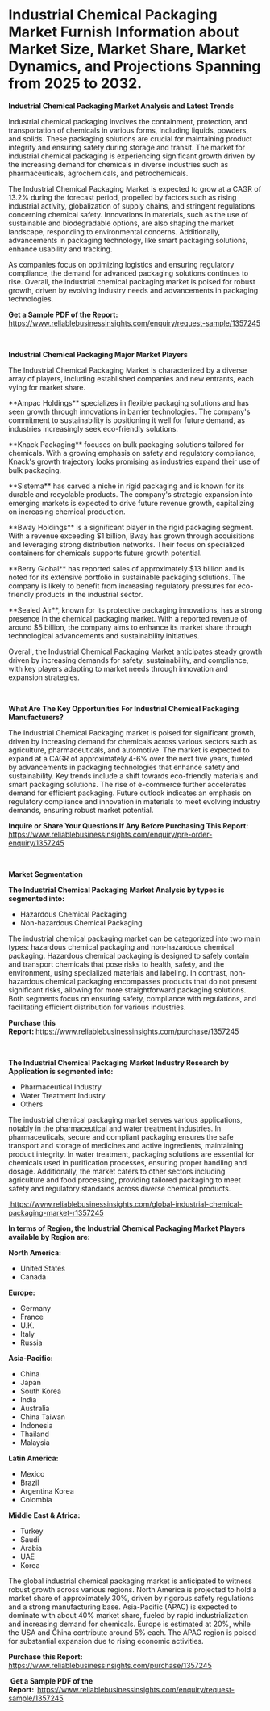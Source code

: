 <p><h1>Industrial Chemical Packaging Market Furnish Information about Market Size, Market Share, Market Dynamics, and Projections Spanning from 2025 to 2032.</h1></p><p><strong>Industrial Chemical Packaging Market Analysis and Latest Trends</strong></p>
<p><p>Industrial chemical packaging involves the containment, protection, and transportation of chemicals in various forms, including liquids, powders, and solids. These packaging solutions are crucial for maintaining product integrity and ensuring safety during storage and transit. The market for industrial chemical packaging is experiencing significant growth driven by the increasing demand for chemicals in diverse industries such as pharmaceuticals, agrochemicals, and petrochemicals.</p><p>The Industrial Chemical Packaging Market is expected to grow at a CAGR of 13.2% during the forecast period, propelled by factors such as rising industrial activity, globalization of supply chains, and stringent regulations concerning chemical safety. Innovations in materials, such as the use of sustainable and biodegradable options, are also shaping the market landscape, responding to environmental concerns. Additionally, advancements in packaging technology, like smart packaging solutions, enhance usability and tracking.</p><p>As companies focus on optimizing logistics and ensuring regulatory compliance, the demand for advanced packaging solutions continues to rise. Overall, the industrial chemical packaging market is poised for robust growth, driven by evolving industry needs and advancements in packaging technologies.</p></p>
<p><strong>Get a Sample PDF of the Report:&nbsp;</strong> <a href="https://www.reliablebusinessinsights.com/enquiry/request-sample/1357245?utm_campaign=97&utm_medium=2&utm_source=Github&utm_content=ia&utm_term=19042025&utm_id=industrial-chemical-packaging">https://www.reliablebusinessinsights.com/enquiry/request-sample/1357245</a></p>
<p>&nbsp;</p>
<p><strong>Industrial Chemical Packaging Major Market Players</strong></p>
<p><p>The Industrial Chemical Packaging Market is characterized by a diverse array of players, including established companies and new entrants, each vying for market share.</p><p>**Ampac Holdings** specializes in flexible packaging solutions and has seen growth through innovations in barrier technologies. The company's commitment to sustainability is positioning it well for future demand, as industries increasingly seek eco-friendly solutions.</p><p>**Knack Packaging** focuses on bulk packaging solutions tailored for chemicals. With a growing emphasis on safety and regulatory compliance, Knack's growth trajectory looks promising as industries expand their use of bulk packaging.</p><p>**Sistema** has carved a niche in rigid packaging and is known for its durable and recyclable products. The company's strategic expansion into emerging markets is expected to drive future revenue growth, capitalizing on increasing chemical production.</p><p>**Bway Holdings** is a significant player in the rigid packaging segment. With a revenue exceeding $1 billion, Bway has grown through acquisitions and leveraging strong distribution networks. Their focus on specialized containers for chemicals supports future growth potential.</p><p>**Berry Global** has reported sales of approximately $13 billion and is noted for its extensive portfolio in sustainable packaging solutions. The company is likely to benefit from increasing regulatory pressures for eco-friendly products in the industrial sector.</p><p>**Sealed Air**, known for its protective packaging innovations, has a strong presence in the chemical packaging market. With a reported revenue of around $5 billion, the company aims to enhance its market share through technological advancements and sustainability initiatives.</p><p>Overall, the Industrial Chemical Packaging Market anticipates steady growth driven by increasing demands for safety, sustainability, and compliance, with key players adapting to market needs through innovation and expansion strategies.</p></p>
<p>&nbsp;</p>
<p><strong>What Are The Key Opportunities For Industrial Chemical Packaging Manufacturers?</strong></p>
<p><p>The Industrial Chemical Packaging market is poised for significant growth, driven by increasing demand for chemicals across various sectors such as agriculture, pharmaceuticals, and automotive. The market is expected to expand at a CAGR of approximately 4-6% over the next five years, fueled by advancements in packaging technologies that enhance safety and sustainability. Key trends include a shift towards eco-friendly materials and smart packaging solutions. The rise of e-commerce further accelerates demand for efficient packaging. Future outlook indicates an emphasis on regulatory compliance and innovation in materials to meet evolving industry demands, ensuring robust market potential.</p></p>
<p><strong>Inquire or Share Your Questions If Any Before Purchasing This Report:</strong> <a href="https://www.reliablebusinessinsights.com/enquiry/pre-order-enquiry/1357245?utm_campaign=97&utm_medium=2&utm_source=Github&utm_content=ia&utm_term=19042025&utm_id=industrial-chemical-packaging">https://www.reliablebusinessinsights.com/enquiry/pre-order-enquiry/1357245</a></p>
<p>&nbsp;</p>
<p><strong>Market Segmentation</strong></p>
<p><strong>The Industrial Chemical Packaging Market Analysis by types is segmented into:</strong></p>
<p><ul><li>Hazardous Chemical Packaging</li><li>Non-hazardous Chemical Packaging</li></ul></p>
<p><p>The industrial chemical packaging market can be categorized into two main types: hazardous chemical packaging and non-hazardous chemical packaging. Hazardous chemical packaging is designed to safely contain and transport chemicals that pose risks to health, safety, and the environment, using specialized materials and labeling. In contrast, non-hazardous chemical packaging encompasses products that do not present significant risks, allowing for more straightforward packaging solutions. Both segments focus on ensuring safety, compliance with regulations, and facilitating efficient distribution for various industries.</p></p>
<p><strong>Purchase this Report:&nbsp;</strong><a href="https://www.reliablebusinessinsights.com/purchase/1357245?utm_campaign=97&utm_medium=2&utm_source=Github&utm_content=ia&utm_term=19042025&utm_id=industrial-chemical-packaging">https://www.reliablebusinessinsights.com/purchase/1357245</a></p>
<p>&nbsp;</p>
<p><strong>The Industrial Chemical Packaging Market Industry Research by Application is segmented into:</strong></p>
<p><ul><li>Pharmaceutical Industry</li><li>Water Treatment Industry</li><li>Others</li></ul></p>
<p><p>The industrial chemical packaging market serves various applications, notably in the pharmaceutical and water treatment industries. In pharmaceuticals, secure and compliant packaging ensures the safe transport and storage of medicines and active ingredients, maintaining product integrity. In water treatment, packaging solutions are essential for chemicals used in purification processes, ensuring proper handling and dosage. Additionally, the market caters to other sectors including agriculture and food processing, providing tailored packaging to meet safety and regulatory standards across diverse chemical products.</p></p>
<p><a href="https://www.reliablebusinessinsights.com/global-industrial-chemical-packaging-market-r1357245?utm_campaign=97&utm_medium=2&utm_source=Github&utm_content=ia&utm_term=19042025&utm_id=industrial-chemical-packaging">&nbsp;https://www.reliablebusinessinsights.com/global-industrial-chemical-packaging-market-r1357245</a></p>
<p><strong>In terms of Region, the Industrial Chemical Packaging Market Players available by Region are:</strong></p>
<p>
    <p> <strong> North America: </strong>
        <ul>
            <li>United States</li>
            <li>Canada</li>
        </ul>
        </p> 
    <p> <strong> Europe: </strong>
        <ul>
            <li>Germany</li>
            <li>France</li>
            <li>U.K.</li>
            <li>Italy</li>
            <li>Russia</li>
        </ul>
        </p> 
    <p> <strong> Asia-Pacific: </strong>
        <ul>
            <li>China</li>
            <li>Japan</li>
            <li>South Korea</li>
            <li>India</li>
            <li>Australia</li>
            <li>China Taiwan</li>
            <li>Indonesia</li>
            <li>Thailand</li>
            <li>Malaysia</li>
        </ul>
        </p> 
    <p> <strong> Latin America: </strong>
        <ul>
            <li>Mexico</li>
            <li>Brazil</li>
            <li>Argentina Korea</li>
            <li>Colombia</li>
        </ul>
        </p> 
    <p> <strong> Middle East & Africa: </strong>
        <ul>
            <li>Turkey</li>
            <li>Saudi</li>
            <li>Arabia</li>
            <li>UAE</li>
            <li>Korea</li>
        </ul>
    </p>
    </p>
<p><p>The global industrial chemical packaging market is anticipated to witness robust growth across various regions. North America is projected to hold a market share of approximately 30%, driven by rigorous safety regulations and a strong manufacturing base. Asia-Pacific (APAC) is expected to dominate with about 40% market share, fueled by rapid industrialization and increasing demand for chemicals. Europe is estimated at 20%, while the USA and China contribute around 5% each. The APAC region is poised for substantial expansion due to rising economic activities.</p></p>
<p><strong>Purchase this Report: </strong><a href="https://www.reliablebusinessinsights.com/purchase/1357245?utm_campaign=97&utm_medium=2&utm_source=Github&utm_content=ia&utm_term=19042025&utm_id=industrial-chemical-packaging">https://www.reliablebusinessinsights.com/purchase/1357245</a></p>
<p>&nbsp;<strong>Get a Sample PDF of the Report:&nbsp;&nbsp;</strong><a href="https://www.reliablebusinessinsights.com/enquiry/request-sample/1357245?utm_campaign=97&utm_medium=2&utm_source=Github&utm_content=ia&utm_term=19042025&utm_id=industrial-chemical-packaging">https://www.reliablebusinessinsights.com/enquiry/request-sample/1357245</a></p>
<p><strong></strong></p>
<p><p></p><p></p><p></p></p>